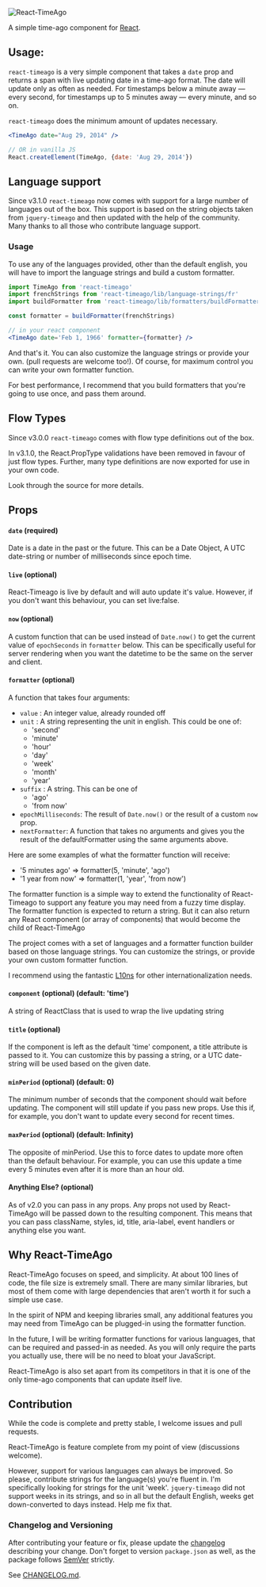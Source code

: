 ![React-TimeAgo](http://naman.s3.amazonaws.com/react-timeago.png)

A simple time-ago component for [React].

## Usage:

`react-timeago` is a very simple component that takes a `date` prop and returns a span with live updating date in a time-ago format. The date will update only as often as needed. For timestamps below a minute away — every second, for timestamps up to 5 minutes away — every minute, and so on.

`react-timeago` does the minimum amount of updates necessary.

```jsx
<TimeAgo date="Aug 29, 2014" />

// OR in vanilla JS
React.createElement(TimeAgo, {date: 'Aug 29, 2014'})
```

## Language support

Since v3.1.0 `react-timeago` now comes with support for a large number of languages out of the box.
This support is based on the string objects taken from `jquery-timeago` and then updated with the help of the
community. Many thanks to all those who contribute language support.

### Usage
To use any of the languages provided, other than the default english, you will have to
import the language strings and build a custom formatter.

```jsx
import TimeAgo from 'react-timeago'
import frenchStrings from 'react-timeago/lib/language-strings/fr'
import buildFormatter from 'react-timeago/lib/formatters/buildFormatter'

const formatter = buildFormatter(frenchStrings)

// in your react component
<TimeAgo date='Feb 1, 1966' formatter={formatter} />
```

And that's it. You can also customize the language strings or provide your own.
(pull requests are welcome too!). Of course, for maximum control you can write your
own formatter function.

For best performance, I recommend that you build formatters that you're going to use once,
and pass them around.

## Flow Types

Since v3.0.0 `react-timeago` comes with flow type definitions out of the box.

In v3.1.0, the React.PropType validations have been removed in favour of just flow types.
Further, many type definitions are now exported for use in your own code.

Look through the source for more details.

## Props

#### `date` (required)
Date is a date in the past or the future. This can be a Date Object, A UTC date-string or number of milliseconds since epoch time.

#### `live` (optional)
React-Timeago is live by default and will auto update it's value. However, if you don't want this behaviour, you can set live:false.

#### `now` (optional)
A custom function that can be used instead of `Date.now()` to get the current value of `epochSeconds` in `formatter` below.
This can be specifically useful for server rendering when you want the datetime to be the same on the server and client.

#### `formatter` (optional)
A function that takes four arguments:
  - `value` : An integer value, already rounded off
  - `unit` : A string representing the unit in english. This could be one of:
    - 'second'
    - 'minute'
    - 'hour'
    - 'day'
    - 'week'
    - 'month'
    - 'year'
  - `suffix` : A string. This can be one of
    - 'ago'
    - 'from now'
  - `epochMilliseconds`: The result of `Date.now()` or the result of a custom `now` prop.
  - `nextFormatter`: A function that takes no arguments and gives you the result of the defaultFormatter using the same arguments above.

Here are some examples of what the formatter function will receive:

- '5 minutes ago' => formatter(5, 'minute', 'ago')
- '1 year from now' => formatter(1, 'year', 'from now')

The formatter function is a simple way to extend the functionality of React-Timeago to support any feature you may need from a fuzzy time display.
The formatter function is expected to return a string.
But it can also return any React component (or array of components) that would become the child of React-TimeAgo

The project comes with a set of languages and a formatter function builder based on those language strings.
You can customize the strings, or provide your own custom formatter function.

I recommend using the fantastic [L10ns](http://l10ns.org) for other internationalization needs.

#### `component` (optional) (default: 'time')
A string of ReactClass that is used to wrap the live updating string

#### `title` (optional)
If the component is left as the default 'time' component, a title attribute is passed to it.
You can customize this by passing a string, or a UTC date-string will be used based on
the given date.

#### `minPeriod` (optional) (default: 0)
The minimum number of seconds that the component should wait before updating. The component will still update if you pass new props.
Use this if, for example, you don't want to update every second for recent times.

#### `maxPeriod` (optional) (default: Infinity)
The opposite of minPeriod. Use this to force dates to update more often than the default behaviour.
For example, you can use this update a time every 5 minutes even after it is more than an hour old.

#### Anything Else? (optional)
As of v2.0 you can pass in any props. Any props not used by React-TimeAgo will be passed down to the resulting component.
This means that you can pass className, styles, id, title, aria-label, event handlers or anything else you want.

## Why React-TimeAgo

React-TimeAgo focuses on speed, and simplicity. At about 100 lines of code, the file size is extremely small. There are many similar libraries, but most of them come with large dependencies that aren't worth it for such a simple use case.

In the spirit of NPM and keeping libraries small, any additional features you may need from TimeAgo can be plugged-in using the formatter function.

In the future, I will be writing formatter functions for various languages, that can be required and passed-in as needed.
As you will only require the parts you actually use, there will be no need to bloat your JavaScript.

React-TimeAgo is also set apart from its competitors in that it is one of the only time-ago components that can update itself live.


## Contribution

While the code is complete and pretty stable, I welcome issues and pull requests.

React-TimeAgo is feature complete from my point of view (discussions welcome).

However, support for various languages can always be improved. So please, contribute strings for the language(s) you're fluent in. I'm specifically looking for strings for the unit 'week'. `jquery-timeago` did not support weeks in its strings, and so in all but the default English, weeks get down-converted to days instead. Help me fix that.

### Changelog and Versioning

After contributing your feature or fix, please update the [changelog](/CHANGELOG.md) describing your change. Don't forget to version `package.json` as well, as the package follows [SemVer] strictly.

See [CHANGELOG.md](/CHANGELOG.md).

[React]: https://reactjs.org/
[SemVer]: https://semver.org/